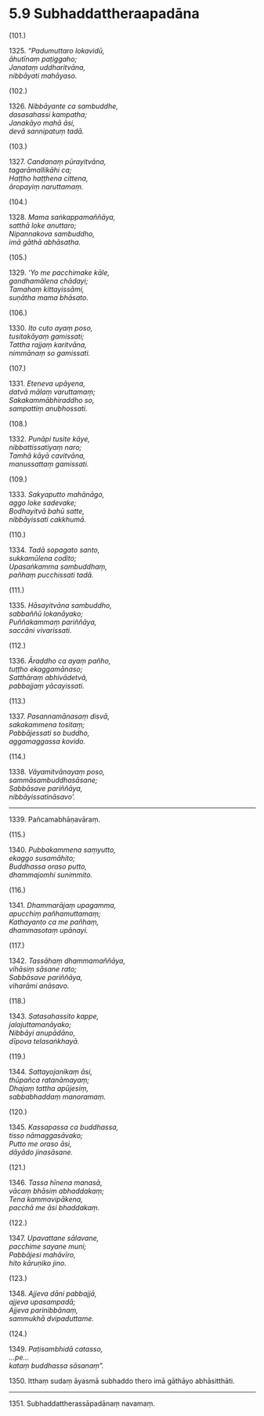 # 5.9 Subhaddattheraapadāna

(101.)

1325\. _“Padumuttaro lokavidū,_  
_āhutīnaṃ paṭiggaho;_  
_Janataṃ uddharitvāna,_  
_nibbāyati mahāyaso._  

(102.)

1326\. _Nibbāyante ca sambuddhe,_  
_dasasahassi kampatha;_  
_Janakāyo mahā āsi,_  
_devā sannipatuṃ tadā._  

(103.)

1327\. _Candanaṃ pūrayitvāna,_  
_tagarāmallikāhi ca;_  
_Haṭṭho haṭṭhena cittena,_  
_āropayiṃ naruttamaṃ._  

(104.)

1328\. _Mama saṅkappamaññāya,_  
_satthā loke anuttaro;_  
_Nipannakova sambuddho,_  
_imā gāthā abhāsatha._  

(105.)

1329\. _‘Yo me pacchimake kāle,_  
_gandhamālena chādayi;_  
_Tamahaṃ kittayissāmi,_  
_suṇātha mama bhāsato._  

(106.)

1330\. _Ito cuto ayaṃ poso,_  
_tusitakāyaṃ gamissati;_  
_Tattha rajjaṃ karitvāna,_  
_nimmānaṃ so gamissati._  

(107.)

1331\. _Eteneva upāyena,_  
_datvā mālaṃ varuttamaṃ;_  
_Sakakammābhiraddho so,_  
_sampattiṃ anubhossati._  

(108.)

1332\. _Punāpi tusite kāye,_  
_nibbattissatiyaṃ naro;_  
_Tamhā kāyā cavitvāna,_  
_manussattaṃ gamissati._  

(109.)

1333\. _Sakyaputto mahānāgo,_  
_aggo loke sadevake;_  
_Bodhayitvā bahū satte,_  
_nibbāyissati cakkhumā._  

(110.)

1334\. _Tadā sopagato santo,_  
_sukkamūlena codito;_  
_Upasaṅkamma sambuddhaṃ,_  
_pañhaṃ pucchissati tadā._  

(111.)

1335\. _Hāsayitvāna sambuddho,_  
_sabbaññū lokanāyako;_  
_Puññakammaṃ pariññāya,_  
_saccāni vivarissati._  

(112.)

1336\. _Āraddho ca ayaṃ pañho,_  
_tuṭṭho ekaggamānaso;_  
_Satthāraṃ abhivādetvā,_  
_pabbajjaṃ yācayissati._  

(113.)

1337\. _Pasannamānasaṃ disvā,_  
_sakakammena tositaṃ;_  
_Pabbājessati so buddho,_  
_aggamaggassa kovido._  

(114.)

1338\. _Vāyamitvānayaṃ poso,_  
_sammāsambuddhasāsane;_  
_Sabbāsave pariññāya,_  
_nibbāyissatināsavo’._  

---

1339\. Pañcamabhāṇavāraṃ.

(115.)

1340\. _Pubbakammena saṃyutto,_  
_ekaggo susamāhito;_  
_Buddhassa oraso putto,_  
_dhammajomhi sunimmito._  

(116.)

1341\. _Dhammarājaṃ upagamma,_  
_apucchiṃ pañhamuttamaṃ;_  
_Kathayanto ca me pañhaṃ,_  
_dhammasotaṃ upānayi._  

(117.)

1342\. _Tassāhaṃ dhammamaññāya,_  
_vihāsiṃ sāsane rato;_  
_Sabbāsave pariññāya,_  
_viharāmi anāsavo._  

(118.)

1343\. _Satasahassito kappe,_  
_jalajuttamanāyako;_  
_Nibbāyi anupādāno,_  
_dīpova telasaṅkhayā._  

(119.)

1344\. _Sattayojanikaṃ āsi,_  
_thūpañca ratanāmayaṃ;_  
_Dhajaṃ tattha apūjesiṃ,_  
_sabbabhaddaṃ manoramaṃ._  

(120.)

1345\. _Kassapassa ca buddhassa,_  
_tisso nāmaggasāvako;_  
_Putto me oraso āsi,_  
_dāyādo jinasāsane._  

(121.)

1346\. _Tassa hīnena manasā,_  
_vācaṃ bhāsiṃ abhaddakaṃ;_  
_Tena kammavipākena,_  
_pacchā me āsi bhaddakaṃ._  

(122.)

1347\. _Upavattane sālavane,_  
_pacchime sayane muni;_  
_Pabbājesi mahāvīro,_  
_hito kāruṇiko jino._  

(123.)

1348\. _Ajjeva dāni pabbajjā,_  
_ajjeva upasampadā;_  
_Ajjeva parinibbānaṃ,_  
_sammukhā dvipaduttame._  

(124.)

1349\. _Paṭisambhidā catasso,_  
_…pe…_  
_kataṃ buddhassa sāsanaṃ”._  

1350\. Itthaṃ sudaṃ āyasmā subhaddo thero imā gāthāyo abhāsitthāti.

---

1351\. Subhaddattherassāpadānaṃ navamaṃ.
